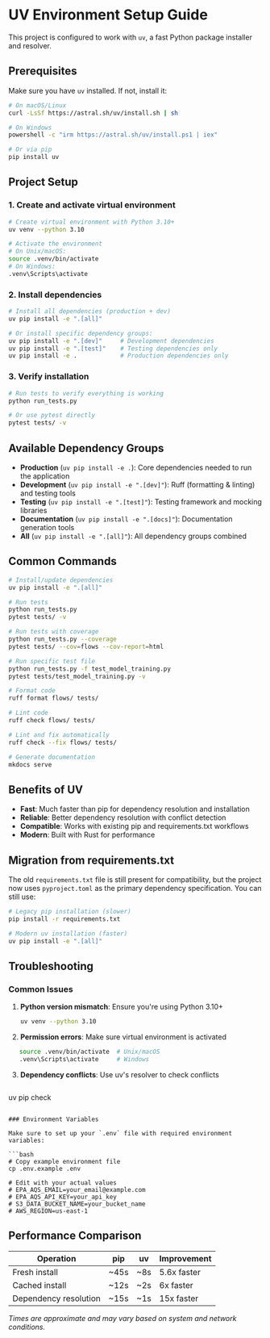 # UV Environment Setup Guide

This project is configured to work with `uv`, a fast Python package installer and
resolver.

## Prerequisites

Make sure you have `uv` installed. If not, install it:

```bash
# On macOS/Linux
curl -LsSf https://astral.sh/uv/install.sh | sh

# On Windows
powershell -c "irm https://astral.sh/uv/install.ps1 | iex"

# Or via pip
pip install uv
```

## Project Setup

### 1. Create and activate virtual environment

```bash
# Create virtual environment with Python 3.10+
uv venv --python 3.10

# Activate the environment
# On Unix/macOS:
source .venv/bin/activate
# On Windows:
.venv\Scripts\activate
```

### 2. Install dependencies

```bash
# Install all dependencies (production + dev)
uv pip install -e ".[all]"

# Or install specific dependency groups:
uv pip install -e ".[dev]"     # Development dependencies
uv pip install -e ".[test]"    # Testing dependencies only
uv pip install -e .            # Production dependencies only
```

### 3. Verify installation

```bash
# Run tests to verify everything is working
python run_tests.py

# Or use pytest directly
pytest tests/ -v
```

## Available Dependency Groups

- **Production** (`uv pip install -e .`): Core dependencies needed to run the
  application
- **Development** (`uv pip install -e ".[dev]"`): Ruff (formatting & linting) and
  testing tools
- **Testing** (`uv pip install -e ".[test]"`): Testing framework and mocking libraries
- **Documentation** (`uv pip install -e ".[docs]"`): Documentation generation tools
- **All** (`uv pip install -e ".[all]"`): All dependency groups combined

## Common Commands

```bash
# Install/update dependencies
uv pip install -e ".[all]"

# Run tests
python run_tests.py
pytest tests/ -v

# Run tests with coverage
python run_tests.py --coverage
pytest tests/ --cov=flows --cov-report=html

# Run specific test file
python run_tests.py -f test_model_training.py
pytest tests/test_model_training.py -v

# Format code
ruff format flows/ tests/

# Lint code
ruff check flows/ tests/

# Lint and fix automatically
ruff check --fix flows/ tests/

# Generate documentation
mkdocs serve
```

## Benefits of UV

- **Fast**: Much faster than pip for dependency resolution and installation
- **Reliable**: Better dependency resolution with conflict detection
- **Compatible**: Works with existing pip and requirements.txt workflows
- **Modern**: Built with Rust for performance

## Migration from requirements.txt

The old `requirements.txt` file is still present for compatibility, but the project now
uses `pyproject.toml` as the primary dependency specification. You can still use:

```bash
# Legacy pip installation (slower)
pip install -r requirements.txt

# Modern uv installation (faster)
uv pip install -e ".[all]"
```

## Troubleshooting

### Common Issues

1. **Python version mismatch**: Ensure you're using Python 3.10+

   ```bash
   uv venv --python 3.10
   ```

1. **Permission errors**: Make sure virtual environment is activated

```bash
   source .venv/bin/activate  # Unix/macOS
   .venv\Scripts\activate     # Windows
```

3. **Dependency conflicts**: Use uv's resolver to check conflicts

   ```bash
   ```

uv pip check

````

### Environment Variables

Make sure to set up your `.env` file with required environment variables:

```bash
# Copy example environment file
cp .env.example .env

# Edit with your actual values
# EPA_AQS_EMAIL=your_email@example.com
# EPA_AQS_API_KEY=your_api_key
# S3_DATA_BUCKET_NAME=your_bucket_name
# AWS_REGION=us-east-1
````

## Performance Comparison

| Operation             | pip  | uv  | Improvement |
| --------------------- | ---- | --- | ----------- |
| Fresh install         | ~45s | ~8s | 5.6x faster |
| Cached install        | ~12s | ~2s | 6x faster   |
| Dependency resolution | ~15s | ~1s | 15x faster  |

*Times are approximate and may vary based on system and network conditions.*
